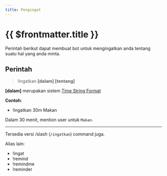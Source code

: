 ```yaml
---
title: Pengingat
---
```


# {{ $frontmatter.title }}

Perintah berikut dapat membuat bot untuk mengingatkan anda tentang suatu hal yang anda minta.

## Perintah
> !ingatkan **[dalam]** **[tentang]**

**[dalam]** merupakan sistem [Time String Format](/docs/referensi/timestring)

**Contoh**:
- !ingatkan 30m Makan

Dalam 30 menit, mention user untuk `Makan`.

---

Tersedia versi /slash (`/ingatkan`) command juga.

Alias lain:
- !ingat
- !remind
- !remindme
- !reminder
